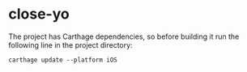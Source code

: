 # close-yo

The project has Carthage dependencies, so before building it run the following line in the project directory:

```carthage update --platform iOS```

